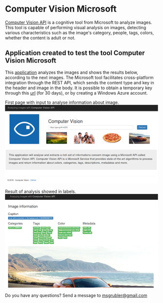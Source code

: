# Computer Vision Microsoft

<a href="https://azure.microsoft.com/pt-br/services/cognitive-services/computer-vision/">Computer Vision API</a> is a cognitive tool from Microsoft to analyze images. This tool is capable of performing visual analysis on images, detecting various characteristics such as the image's category, people, tags, colors, whether the content is adult or not.

## Application created to test the tool Computer Vision Microsoft

This <a href="https://analyzingimages.azurewebsites.net/">application</a> analyzes the images and shows the results below, according to the next images. The Microsoft tool facilitates cross-platform integration through the REST API, which sends the content type and key in the header and image in the body. It is possible to obtain a temporary key through this <a href="https://azure.microsoft.com/pt-br/try/cognitive-services/?api=computer-vision">url</a> (for 30 days), or by creating a Windows Azure account.

First page with input to analyse information about image.
<img src="./../../images/ComputerVisionApi.png">

Result of analysis showed in labels.
<img src="./../../images/predict.png">

Do you have any questions? Send a message to msgrubler@gmail.com
